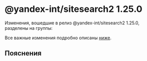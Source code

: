 # @yandex-int/sitesearch2 1.25.0

<!-- ЧЕЛОВЕЧЕСКОЕ ВСТУПЛЕНИЕ -->

Изменения, вошедшие в релиз @yandex-int/sitesearch2 1.25.0, разделены на группы:

Все важные изменения подробно описаны [ниже](#Пояснения).

## Пояснения

